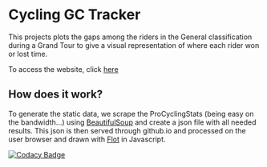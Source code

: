 # Cycling GC Tracker

This projects plots the gaps among the riders in the General classification during a Grand Tour to
give a visual representation of where each rider won or lost time.

To access the website, click [here](https://lauromoura.github.io/cyclinggctracker)

## How does it work?

To generate the static data, we scrape the ProCyclingStats (being easy on the bandwidth...) using
[BeautifulSoup](https://www.crummy.com/software/BeautifulSoup/) and create a json file with all
needed results. This json is then served through github.io and processed on the user browser
and drawn with [Flot](http://www.flotcharts.org/) in Javascript.

[![Codacy Badge](https://api.codacy.com/project/badge/Grade/ee142cf9d53a4382b7c6d57f035559da)](https://www.codacy.com/app/lauromoura/cyclinggctracker?utm_source=github.com&amp;utm_medium=referral&amp;utm_content=lauromoura/cyclinggctracker&amp;utm_campaign=Badge_Grade)
